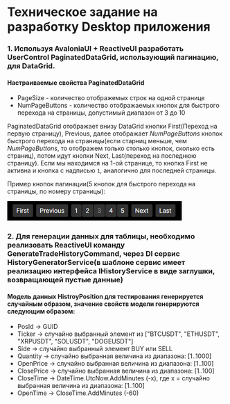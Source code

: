 # Техническое задание на разработку Desktop приложения

### 1. Используя AvaloniaUI + ReactiveUI разработать UserControl PaginatedDataGrid, использующий пагинацию, для DataGrid.
#### Настраиваемые свойства PaginatedDataGrid
  - PageSize - количество отображемых строк на одной странице
  - NumPageButtons - количество отображаемых кнопок для быстрого перехода на страницы, допустимый диапазон от 3 до 10

PaginatedDataGrid отображает внизу DataGrid кнопки First(Переход на первую страницу), Previous, далее отображает _NumPageButtons_ кнопок быстрого перехода на страницы(если старниц меньше, чем _NumPageButtons_, то отображем только столько кнопок, сколько есть страниц), потом идут кнопки Next, Last(переход на последнюю страницу).
Если мы находимся на 1-ой странице, то кнопка First не активна и кнопка с надписью `1`, аналогично для последней страницы.

Пример кнопок пагинации(5 кнопок для быстрого перехода на страницы, по номеру страницы):

![alt text](https://github.com/QuickLeopard/AvaloniaUI.DataGrid.Pagination/blob/master/Images/Pagination.png)

### 2. Для генерации данных для таблицы, необходимо реализовать ReactiveUI команду GenerateTradeHistoryCommand, через DI сервис HistoryGeneratorService(в шаблоне сервис имеет реализацию интерфейса IHistoryService в виде заглушки, возвращающей пустые данные)
#### Модель данных HistroyPosition для тестирования генерируется случайным образом, значение свойств модели генерируются следующим образом:
- PosId -> GUID
- Ticker -> случайно выбранный элемент из ["BTCUSDT", "ETHUSDT", "XRPUSDT", "SOLUSDT", "DOGEUSDT"]
- Side -> случайно выбранный элемент BUY или SELL
- Quantity -> случайно выбранная величина из диапазона: [1..1000]
- OpenPrice -> случайно выбранная величина из диапазона: [1..100]
- ClosePrice -> случайно выбранная величина из диапазона: [1..100]
- CloseTime -> DateTime.UtcNow.AddMinutes (-x), где x = случайно выбранная величина из диапазона: [1..100]
- OpenTime -> CloseTime.AddMinutes (-60)
